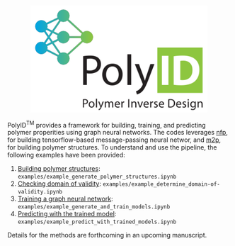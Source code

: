 
<p align="center">
  <img src="https://github.com/NREL/polyID/blob/master/images/polyID-logo_color-full.svg" alt="PolyID Logo" width="400"/>
</p>

PolyID<sup>TM</sup> provides a framework for building, training, and predicting polymer properities using graph neural networks. The codes leverages [nfp](https://pypi.org/project/nfp/), for building tensorflow-based message-passing neural networ, and [m2p](https://pypi.org/project/m2p/), for building polymer structures.  To understand and use the pipeline, the following examples have been provided:

1. [Building polymer structures](https://github.nrel.gov/InversePolymerDesign/polyID/blob/master/examples/example_generate_polymer_structures.ipynb): `examples/example_generate_polymer_structures.ipynb`
2. [Checking domain of validity](https://github.nrel.gov/InversePolymerDesign/polyID/blob/master/examples/example_determine_domain-of-validity.ipynb): `examples/example_determine_domain-of-validity.ipynb`
3. [Training a graph neural network](https://github.nrel.gov/InversePolymerDesign/polyID/blob/master/examples/example_generate_and_train_models.ipynb): `examples/example_generate_and_train_models.ipynb`
4. [Predicting with the trained model](https://github.nrel.gov/InversePolymerDesign/polyID/blob/master/examples/example_predict_with_trained_models.ipynb): `examples/example_predict_with_trained_models.ipynb` 

Details for the methods are forthcoming in an upcoming manuscript.
